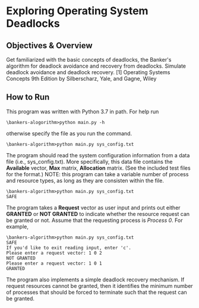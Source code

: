 # Exploring Operating System Deadlocks

## Objectives & Overview

Get familiarized with the basic concepts of deadlocks, the Banker's algorithm
for deadlock avoidance and recovery from deadlocks. Simulate deadlock avoidance
and deadlock recovery. [1] Operating Systems Concepts 9th Edition by Silberscharz, Yale, and Gagne, Wiley

## How to Run

This program was written with Python 3.7 in path. For help run

    \bankers-alogorithm>python main.py -h

otherwise specify the file as you run the command.

    \bankers-algorithm>python main.py sys_config.txt

The program should read the system configuration information from a data file (i.e., sys_config.txt). More specifically, this data file contains the **Available** vector, **Max** matrix, **Allocation** matrix. (See the included test files for the format.) NOTE: this program can take a variable number of process and resource types, as long as they are consisten within the file.

    \bankers-algorithm>python main.py sys_config.txt
    SAFE

The program takes a **Request** vector as user input and prints out either **GRANTED** or **NOT GRANTED** to indicate whether the resource request can be granted or not. Assume that the requesting process is *Process 0*. For example,

    \bankers-algorithm>python main.py sys_config.txt
    SAFE
    If you'd like to exit reading input, enter 'c'.
    Please enter a request vector: 1 0 2
    NOT GRANTED
    Please enter a request vector: 1 0 1
    GRANTED

The program also implements a simple deadlock recovery mechanism. If request resources cannot be granted, then it identifies the minimum number of processes that should be forced to terminate such that the request can be granted.
